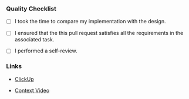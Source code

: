 ### Quality Checklist

<!-- If one or more checklist items doesn't apply to this pull request, consider removing it from the pull request description  -->

<!-- Learn about self-review by reading this article: https://thundergolfer.com/pr-self-review -->

- [ ] I took the time to compare my implementation with the design.
- [ ] I ensured that the this pull request satisfies all the requirements in the associated task.
- [ ] I performed a self-review.


### Links 

<!-- Attach the the task link. Remove it incase no associated task. -->

- [ClickUp](#task-link-here)

<!-- 
The main goal of the context video is: 
1. Provide enough context for the reviewer which might not be aware 
   of what this pull request is all about. Try recording a video 
   showing your work and going though the changes you made. Keep in 
   mind that the main goal of this pull request is to make it easier 
   for the reviewer to review your pull request so make sure to 
   provide as much context as you can. You can upload the context 
   video to the recording directory in our google drive.
2. This context also work as a micro-documentation for the codebase. 
-->

- [Context Video](#context-video-here)
